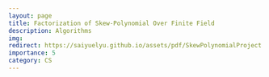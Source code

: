 ```yaml
---
layout: page
title: Factorization of Skew-Polynomial Over Finite Field
description: Algorithms
img:
redirect: https://saiyuelyu.github.io/assets/pdf/SkewPolynomialProject.pdf
importance: 5
category: CS
---
```


